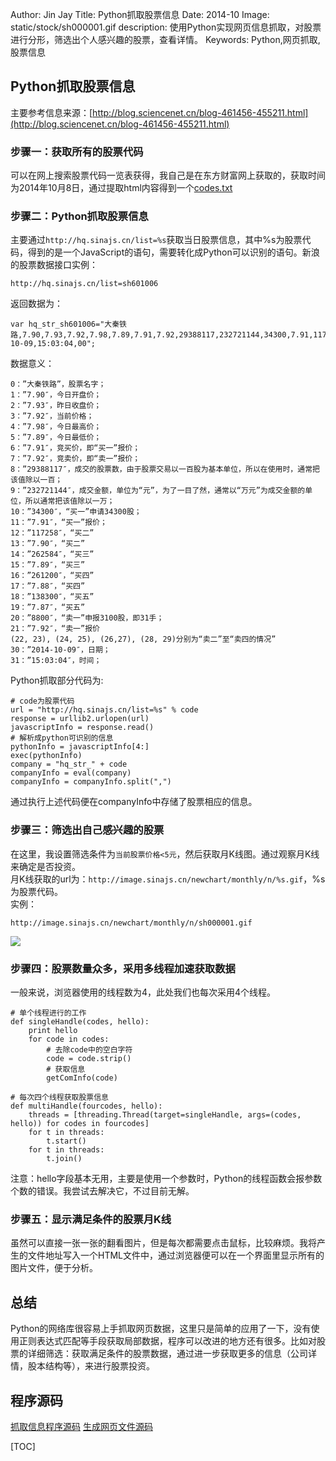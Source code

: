 Author: Jin Jay
Title: Python抓取股票信息
Date: 2014-10
Image:  static/stock/sh000001.gif
description: 使用Python实现网页信息抓取，对股票进行分形，筛选出个人感兴趣的股票，查看详情。
Keywords: Python,网页抓取,股票信息

## Python抓取股票信息
主要参考信息来源：[http://blog.sciencenet.cn/blog-461456-455211.html](http://blog.sciencenet.cn/blog-461456-455211.html)

### 步骤一：获取所有的股票代码
可以在网上搜索股票代码一览表获得，我自己是在东方财富网上获取的，获取时间为2014年10月8日，通过提取html内容得到一个[codes.txt](../../static/stock/codes.txt)

### 步骤二：Python抓取股票信息
主要通过`http://hq.sinajs.cn/list=%s`获取当日股票信息，其中%s为股票代码，得到的是一个JavaScript的语句，需要转化成Python可以识别的语句。新浪的股票数据接口实例：
```
http://hq.sinajs.cn/list=sh601006
```
返回数据为：
```
var hq_str_sh601006="大秦铁路,7.90,7.93,7.92,7.98,7.89,7.91,7.92,29388117,232721144,34300,7.91,117258,7.90,262584,7.89,261200,7.88,138300,7.87,8800,7.92,80770,7.93,364800,7.94,473882,7.95,336194,7.96,2014-10-09,15:03:04,00";
```
数据意义：
```
0：”大秦铁路”，股票名字；
1：”7.90″，今日开盘价；
2：”7.93″，昨日收盘价；
3：”7.92″，当前价格；
4：”7.98″，今日最高价；
5：”7.89″，今日最低价；
6：”7.91″，竞买价，即“买一”报价；
7：”7.92″，竞卖价，即“卖一”报价；
8：”29388117″，成交的股票数，由于股票交易以一百股为基本单位，所以在使用时，通常把该值除以一百；
9：”232721144″，成交金额，单位为“元”，为了一目了然，通常以“万元”为成交金额的单位，所以通常把该值除以一万；
10：”34300″，“买一”申请34300股；
11：”7.91″，“买一”报价；
12：”117258″，“买二”
13：”7.90″，“买二”
14：”262584″，“买三”
15：”7.89″，“买三”
16：”261200″，“买四”
17：”7.88″，“买四”
18：”138300″，“买五”
19：”7.87″，“买五”
20：”8800″，“卖一”申报3100股，即31手；
21：”7.92″，“卖一”报价
(22, 23), (24, 25), (26,27), (28, 29)分别为“卖二”至“卖四的情况”
30：”2014-10-09″，日期；
31：”15:03:04″，时间；
```

Python抓取部分代码为:
```
# code为股票代码
url = "http://hq.sinajs.cn/list=%s" % code
response = urllib2.urlopen(url)
javascriptInfo = response.read()
# 解析成python可识别的信息
pythonInfo = javascriptInfo[4:]
exec(pythonInfo)
company = "hq_str_" + code
companyInfo = eval(company)
companyInfo = companyInfo.split(",")
```
通过执行上述代码便在companyInfo中存储了股票相应的信息。

### 步骤三：筛选出自己感兴趣的股票
在这里，我设置筛选条件为`当前股票价格<5元`，然后获取月K线图。通过观察月K线来确定是否投资。  
月K线获取的url为：`http://image.sinajs.cn/newchart/monthly/n/%s.gif`，%s为股票代码。  
实例：
```
http://image.sinajs.cn/newchart/monthly/n/sh000001.gif
```
<img src="../../static/stock/sh000001.gif">

### 步骤四：股票数量众多，采用多线程加速获取数据
一般来说，浏览器使用的线程数为4，此处我们也每次采用4个线程。  
```
# 单个线程进行的工作
def singleHandle(codes, hello):
    print hello
    for code in codes:
        # 去除code中的空白字符
        code = code.strip()
        # 获取信息
        getComInfo(code)

# 每次四个线程获取股票信息
def multiHandle(fourcodes, hello):
    threads = [threading.Thread(target=singleHandle, args=(codes, hello)) for codes in fourcodes]
    for t in threads:
        t.start()
    for t in threads:
        t.join()
```
注意：hello字段基本无用，主要是使用一个参数时，Python的线程函数会报参数个数的错误。我尝试去解决它，不过目前无解。

### 步骤五：显示满足条件的股票月K线
虽然可以直接一张一张的翻看图片，但是每次都需要点击鼠标，比较麻烦。我将产生的文件地址写入一个HTML文件中，通过浏览器便可以在一个界面里显示所有的图片文件，便于分析。  

## 总结
Python的网络库很容易上手抓取网页数据，这里只是简单的应用了一下，没有使用正则表达式匹配等手段获取局部数据，程序可以改进的地方还有很多。比如对股票的详细筛选：获取满足条件的股票数据，通过进一步获取更多的信息（公司详情，股本结构等），来进行股票投资。  


## 程序源码
[抓取信息程序源码](../../static/stock/getinfo.py)
[生成网页文件源码](../../static/stock/generateHTML.py)


[TOC]